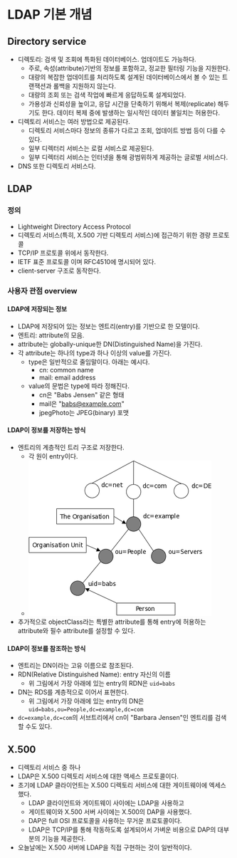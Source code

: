 # LDAP 기본 개념

## Directory service

- 디렉토리: 검색 및 조회에 특화된 데이터베이스. 업데이트도 가능하다.
	- 주로, 속성(attribute)기반의 정보를 포함하고, 정교한 필터링 기능을 지원한다.
	- 대량의 복잡한 업데이트를 처리하도록 설계된 데이터베이스에서 볼 수 있는 트랜잭션과 롤백을 지원하지 않는다.
	- 대량의 조회 또는 검색 작업에 빠르게 응답하도록 설계되었다.
	- 가용성과 신뢰성을 높이고, 응답 시간을 단축하기 위해서 복제(replicate) 해두기도 한다. 데이터 복제 중에 발생하는 일시적인 데이터 불일치는 허용한다.
- 디렉토리 서비스는 여러 방법으로 제공된다.
	- 디렉토리 서비스마다 정보의 종류가 다르고 조회, 업데이트 방법 등이 다를 수 있다.
	- 일부 디렉터리 서비스는 로컬 서비스로 제공된다.
	- 일부 디렉터리 서비스는 인터넷을 통해 광범위하게 제공하는 글로벌 서비스다.
-  DNS 또한 디렉토리 서비스다.

## LDAP

### 정의

- Lightweight Directory Access Protocol
- 디렉토리 서비스(특히, X.500 기반 디렉토리 서비스)에 접근하기 위한 경량 프로토콜
- TCP/IP 프로토콜 위에서 동작한다.
- IETF 표준 프로토콜 이며 RFC4510에 명시되어 있다.
- client-server 구조로 동작한다. 

### 사용자 관점 overview

#### LDAP에 저장되는 정보

- LDAP에 저장되어 있는 정보는 엔트리(entry)를 기반으로 한 모델이다.
- 엔트리: attribute의 모음.
- attribute는 globally-unique한 DN(Distinguished Name)을 가진다.
- 각 attribute는 하나의 type과 하나 이상의 value를 가진다.
	- type은 일반적으로 줄임말이다. 아래는 예시다.
		- cn: common name
		- mail: email address
	- value의 문법은 type에 따라 정해진다.
		- cn은 "Babs Jensen" 같은 형태
		- mail은 "babs@example.com"
		- jpegPhoto는 JPEG(binary) 포맷

#### LDAP이 정보를 저장하는 방식

- 엔트리의 계층적인 트리 구조로 저장한다.
	- 각 원이 entry이다.
	- ![](assets/Pasted%20image%2020240423202611.png)
- 추가적으로 objectClass라는 특별한 attribute를 통해 entry에 허용하는 attribute와 필수 attribute를 설정할 수 있다.

#### LDAP이 정보를 참조하는 방식

- 엔트리는 DN이라는 고유 이름으로 참조된다.
- RDN(Relative Distinguished Name): entry 자신의 이름
	- 위 그림에서 가장 아래에 있는 entry의 RDN은 `uid=babs`
- DN는 RDS를 계층적으로 이어서 표현한다.
	- 위 그림에서 가장 아래에 있는 entry의 DN은 `uid=babs,ou=People,dc=example,dc=com`
- `dc=example,dc=com`의 서브트리에서 cn이 "Barbara Jensen"인 엔트리를 검색할 수도 있다.

## X.500

- 디렉토리 서비스 중 하나
- LDAP은 X.500 디렉토리 서비스에 대한 액세스 프로토콜이다.
- 초기에 LDAP 클라이언트는 X.500 디렉토리 서비스에 대한 게이트웨이에 엑세스했다.
	- LDAP 클라이언트와 게이트웨이 사이에는 LDAP을 사용하고
	- 게이트웨이와 X.500 서버 사이에는 X.500의 DAP을 사용했다.
	- DAP은 full OSI 프로토콜을 사용하는 무거운 프로토콜이다.
	- LDAP은 TCP/IP를 통해 작동하도록 설계되어서 가벼운 비용으로 DAP의 대부분의 기능을 제공한다.
- 오늘날에는 X.500 서버에 LDAP을 직접 구현하는 것이 일반적이다.
